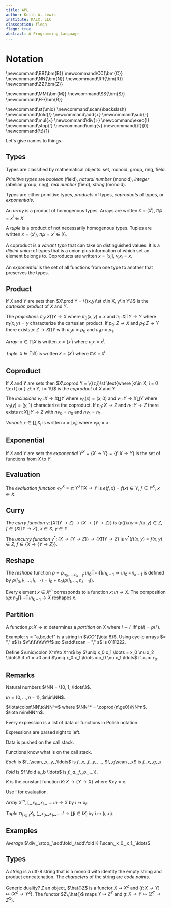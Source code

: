 ```yaml
---
title: APL
author: Keith A. Lewis
institute: KALX, LLC
classoption: fleqn
fleqn: true
abstract: A Programming Language
...
```


# Notation

\newcommand\BB{\bm{B}}
\newcommand\CC{\bm{C}}
\newcommand\NN{\bm{N}}
\newcommand\RR{\bm{R}}
\newcommand\ZZ{\bm{Z}}

\newcommand\MM{\bm{M}}
\newcommand\SS{\bm{S}}
\newcommand\FF{\bm{R}}

\newcommand\st{\mid}
\newcommand\scan{\backslash}
\newcommand\fold{/}
\newcommand\add{+}
\newcommand\sub{-}
\newcommand\mul{×}
\newcommand\div{÷}
\newcommand\exec{!}
\newcommand\stop{'}
\newcommand\uniq{ν}
\newcommand{\f}{0}
\newcommand{\t}{1}

Let's give names to things.

## Types

Types are classified by mathematical objects: set, monoid, group, ring, field.

_Primitive types_ are _boolean_ (field), _natural number_ (monoid),
_integer_ (abelian group, ring), _real number_ (field), _string_ (monoid).

_Types_ are either primitive types, _products_ of types, _coproducts_ of types,
or _exponentials_.

An _array_ is a product of homogenous types.
Arrays are written $x = (x^i)$, $\pi_i x = x^i \in X$.

A _tuple_ is a product of not necessarily homogenous types.
Tuples are written $x = \langle x^i\rangle$, $\pi_i x = x^i\in X_i$.

A coproduct is a _variant type_ that can take on distinguished values.
It is a _dijoint union_ of types that is a union plus information
of which set an element belongs to.
Coproducts are written $x = [x_i]$, $ν_i x_i = x$.

An _exponential_ is the set of all functions from one type to another
that preserves the types.

## Product

If $X$ and $Y$ are sets then $X\prod Y = \{(x,y)\st x\in X, y\in Y\}$
is the _cartesian product_ of $X$ and $Y$.

The _projections_ $\pi_0\colon X\prod Y\to X$ where $\pi_0(x,y) = x$ and
$\pi_1\colon X\prod Y\to Y$ where $\pi_1(x,y) = y$ 
characterize the cartesian product.
If $p_0\colon Z\to X$ and $p_1\colon Z\to Y$ there exists
$p\colon Z\to X\prod Y$ with $\pi_0p = p_0$ and $\pi_1p = p_1$.

_Array_: $x\in\prod_i X$ is written $x = (x^i)$ where $π_i x = x^i$.

_Tuple_: $x\in\prod_i X_i$ is written $x = \langle x^i\rangle$ where $π_i x = x^i$

## Coproduct

If $X$ and $Y$ are sets then $X\coprod Y = \{(z,i)\st \text{where }z\in X, i = 0 \text{ or } z\in Y, i = 1\}$
is the _coproduct_ of $X$ and $Y$.

The _inclusions_ $\nu_0\colon X\to X\coprod Y$ where $\nu_0(x) = (x, 0)$ and
$\nu_1\colon Y\to X\coprod Y$ where $\nu_0(y) = (y, 1)$ 
characterize the coproduct.
If $n_0\colon X\to Z$ and $n_1\colon Y\to Z$ there exists
$n\colon X\coprod Y\to Z$ with $n\nu_0 = n_0$ and $n\nu_1 = n_1$.

_Variant_: $x\in\coprod_i X_i$ is written $x = [x_i]$ where $ν_i x_i = x$.

## Exponential

If $X$ and $Y$ are sets the _exponential_ $Y^X = \{X\to Y\} = \{f\colon X\to Y\}$
is the set of functions from $X$ to $Y$.

## Evaluation

The _evaluation function_ $e_Y^X = e\colon Y^X\prod X\to Y$
is $e(f,x) = f(x)\in Y$, $f\in Y^X$, $x\in X$.

## Curry

The _curry function_ $\gamma\colon \{X\prod Y\to Z\}\to \{X\to\{Y\to Z\}\}$ is
$(\gamma(f)x)y = f(x,y)\in Z$, $f\in \{X\prod Y\to Z\}$, $x\in X$, $y\in Y$.

The _uncurry function_ $\gamma^*\colon \{X\to\{Y\to Z\}\}\to \{X\prod Y\to Z\}$
is $\gamma^*(f)(x,y) = f(x,y)\in Z$, $f\in \{X\to\{Y\to Z\}\}$.
## Reshape

The _reshape_ function $\rho = \rho_{n_0,...,n_{k-1}}\colon\iota
n_0\prod\cdots\prod\iota n_{k-1}\to\iota n_0\cdots n_{k-1}$
is defined by $\rho(i_0, i_1, \ldots, i_{k-1}) = i_0 + n_0(\rho(i_1,
\ldots, n_{k-1}))$.

Every element $x\in X^{\iota n}$ corresponds to a function $x\colon\iota n\to X$.
The composition $x\rho\colon n_0\prod\cdots\prod\iota n_{k-1}\to X$
reshapes $x$.

## Partition

A function $p\colon X\to\iota n$ determines a _partition_ on $X$ where $i\sim i'$ iff $p(i) = p(i')$.

Example: s = "a,bc,def" is a string in $\CC^{\iota 8}$. Using cyclic arrays
$= "," s$ is $\f\t\f\f\t\f\f\f$ so $\add\scan = "," s$ is $0111222$.

Define $\uniq\colon X^n\to X^m$ by $\uniq x_0 x_1 \ldots = x_0 \nu x_2 \ldots$
if $x1 = x0$ and $\uniq x_0 x_1 \ldots = x_0 \nu x_1 \ldots$ if $x_1 \not= x_0$.

## Remarks

Natural numbers $\NN = \{0, 1, \ldots\}$.

$\iota n = \{0, \ldots, n - 1\}$, $n\in\NN$.

$\iota\colon\NN\to\NN^*$ where $\NN^* = \coprod{n\ge0}\NN^n$.  
$\iota n\in\NN^n$.

Every expression is a list of data or functions in Polish notation.

Expressions are parsed right to left.

Data is pushed on the call stack.

Functions know what is on the call stack.

_Each_ is $f␣\scan␣x␣y␣\ldots$ is $f␣x␣f␣y␣\ldots$, $f␣g\scan ␣x$ is $f␣x␣g␣x$.

_Fold_ is $f \fold a␣b \ldots$ is $f␣a␣f␣b␣\ldots))$.

$K$ is the constant function $K\colon X\to\{Y\to X\}$ where $Kxy = x$.

Use $!$ for evaluation. 

_Array_ $X^{\iota n}$, $[␣x_0␣x_1␣\ldots\colon \iota n\to X$ by $i\mapsto x_i$.

_Tuple_ $\sqcap_{i\in I} X_i$, $\langle␣x_0␣x_1␣\ldots\colon I\to\coprod{i\in I}X_i$ by $i\mapsto (i, x_i)$.

## Examples

_Average_ $\div␣\stop␣\add\fold␣\add\fold K 1\scan␣x_0␣x_1␣\ldots$

## Types

A _string_ is a utf-8 string that is a monoid with identity the empty string
and product concatenation. The _characters_ of the string are _code points_.

Generic duality? $Z$ an object, $\hat{}Z$ is a functor $X\mapsto X^Z$ and
$(f\colon X\to Y)\mapsto (X^Z\to Y^Z)$. The functor $Z\,\hat{}$ maps $Y\mapsto Z^Y$
and $g\colon X\to Y\mapsto (Z^Y\to Z^X)$.
